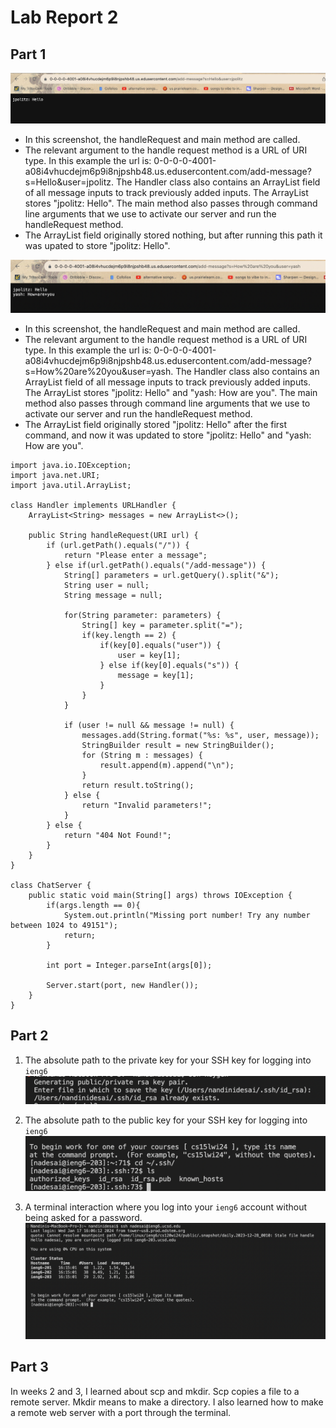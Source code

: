# Lab Report 2 # 

## Part 1 ##
![Image](politz.png)

* In this screenshot, the handleRequest and main method are called. 
* The relevant argument to the handle request method is a URL of URI type. In this example the url is: 0-0-0-0-4001-a08i4vhucdejm6p9i8njpshb48.us.edusercontent.com/add-message?s=Hello&user=jpolitz. The Handler class also contains an ArrayList field of all message inputs to track previously added inputs. The ArrayList stores "jpolitz: Hello".
The main method also passes through command line arguments that we use to activate our server and run the handleRequest method.
* The ArrayList field originally stored nothing, but after running this path it was upated to store "jpolitz: Hello".

![Image](yash.png)

* In this screenshot, the handleRequest and main method are called. 
* The relevant argument to the handle request method is a URL of URI type. In this example the url is: 0-0-0-0-4001-a08i4vhucdejm6p9i8njpshb48.us.edusercontent.com/add-message?s=How%20are%20you&user=yash. The Handler class also contains an ArrayList field of all message inputs to track previously added inputs. The ArrayList stores "jpolitz: Hello"
and "yash: How are you". The main method also passes through command line arguments that we use to activate our server and run the handleRequest method.
* The ArrayList field originally stored "jpolitz: Hello" after the first command, and now it was updated to store "jpolitz: Hello" and "yash: How are you".

```
import java.io.IOException;
import java.net.URI;
import java.util.ArrayList;

class Handler implements URLHandler {
    ArrayList<String> messages = new ArrayList<>();

    public String handleRequest(URI url) {
        if (url.getPath().equals("/")) {
            return "Please enter a message";
        } else if(url.getPath().equals("/add-message")) {
            String[] parameters = url.getQuery().split("&");
            String user = null; 
            String message = null; 

            for(String parameter: parameters) {
                String[] key = parameter.split("=");
                if(key.length == 2) {
                    if(key[0].equals("user")) {
                        user = key[1];
                    } else if(key[0].equals("s")) {
                        message = key[1];
                    }
                }
            }

            if (user != null && message != null) {
                messages.add(String.format("%s: %s", user, message));
                StringBuilder result = new StringBuilder();
                for (String m : messages) {
                    result.append(m).append("\n");
                }
                return result.toString();
            } else {
                return "Invalid parameters!";
            }
        } else {
            return "404 Not Found!";
        }
    }
}

class ChatServer {
    public static void main(String[] args) throws IOException {
        if(args.length == 0){
            System.out.println("Missing port number! Try any number between 1024 to 49151");
            return;
        }

        int port = Integer.parseInt(args[0]);

        Server.start(port, new Handler());
    }
}
```

## Part 2 ##

1. The absolute path to the private key for your SSH key for logging into `ieng6`
![Image](private.png)

2. The absolute path to the public key for your SSH key for logging into `ieng6`
![Image](public.png)

3. A terminal interaction where you log into your `ieng6` account without being asked for a password.
![Image](nopassword.png)

## Part 3 ##

In weeks 2 and 3, I learned about scp and mkdir. Scp copies a file to a remote server. Mkdir means to make a directory. I also learned how to make a remote web server with a port through the terminal.
